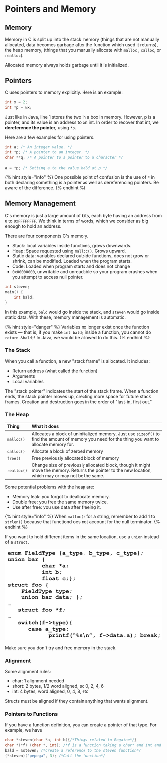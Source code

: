# Pointers and Memory

## Memory

Memory in C is split up into the stack memory \(things that are not manually allocated, data becomes garbage after the function which used it returns\), the heap memory, \(things that you manually allocate with `malloc` , `calloc`, or `realloc`\). 

Allocated memory always holds garbage until it is initialized.                  

## Pointers

C uses pointers to memory explicitly. Here is an example:

```c
int x = 2;
int *p = &x;
```

Just like in Java, line 1 stores the two in a box in memory. However, p is a pointer, and its value is an address to an int. In order to recover that int, we **dereference the pointer,** using `*p`.

Here are a few examples for using pointers.

```c
int a; /* An integer value. */
int *p; /* A pointer to an integer. */
char **q; /* A pointer to a pointer to a character */

a = *p; /* Setting a to the value held at p */
```

{% hint style="info" %}
One possible point of confusion is the use of `*` in both declaring something is a pointer as well as dereferencing pointers. Be aware of the difference.
{% endhint %}

## Memory Management

C's memory is just a large amount of bits, each byte having an address from `0` to `0xFFFFFFFF`. We think in terms of words, which we consider as big enough to hold an address. 

There are four components C's memory.

* Stack: local variables inside functions, grows downwards.
* Heap: Space requested using `malloc()`. Grows upward.
* Static data: variables declared outside functions, does not grow or shrink, can be modified. Loaded when the program starts.
* Code: Loaded when program starts and does not change
* `0x00000000`, unwritable and unreadable so your program crashes when you attempt to access null pointer.

```c
int steven;
main() {
    int bald;
}
```

In this example, `bald` would go inside the stack, and `steven` would go inside static data. With these, memory management is automatic.

{% hint style="danger" %}
Variables no longer exist once the function exists — that is, if you make `int bald;` inside a function, you cannot do `return &bald;`! In Java, we would be allowed to do this.
{% endhint %}

### The Stack

When you call a function, a new "stack frame" is allocated. It includes:

* Return address \(what called the function\)
* Arguments
* Local variables

The "stack pointer" indicates the start of the stack frame. When a function ends, the stack pointer moves up, creating more space for future stack frames. Creation and destruction goes in the order of "last-in, first out."

### The Heap

| Thing | What it does |
| :--- | :--- |
| `malloc()` | Allocates a block of uninitialized memory. Just use `sizeof()` to find the amount of memory you need for the thing you want to allocate memory for. |
| `calloc()` | Allocate a block of zeroed memory |
| `free()` | Free previously allocated block of memory |
| `realloc()` | Change size of previously allocated block, though it might move the memory. Returns the pointer to the new location, which may or may not be the same. |

Some potential problems with the heap are:

* Memory leak: you forgot to deallocate memory.
* Double free: you free the same memory twice.
* Use after free: you use data after freeing it.

{% hint style="info" %}
When `malloc()` for a string, remember to add 1 to `strlen()` because that functiond oes not account for the null terminator.
{% endhint %}

If you want to hold different items in the same location, use a `union` instead of a `struct.`

![Credit: Nicholas Weaver](../.gitbook/assets/screen-shot-2021-09-10-at-3.48.58-pm.png)

Make sure you don't try and free memory in the stack.

### Alignment

Some alignment rules:

* char: 1 alignment needed
* short: 2 bytes, 1/2 word aligned, so 0, 2, 4, 6
* int: 4 bytes, word aligned, 0, 4, 8, etc

Structs must be aligned if they contain anything that wants alignment.

### Pointers to Functions

If you have a function definition, you can create a pointer of that type. For example, we have

```c
char *steven(char *a, int b){/*Things related to Rogaine*/}
char *(*f) (char *, int); /*f is a function taking a char* and int and returning char*/
bald = &steven; /*create a reference to the steven function*/
(*steven)("pepega", 3); /*Call the function*/  
```

